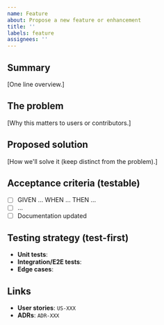 ```yaml
---
name: Feature
about: Propose a new feature or enhancement
title: ''
labels: feature
assignees: ''
---
```


<!--
Title guidance: Describe the problem being solved, not the solution
Example: "Can't export user data to CSV"
Avoid conventional commit format for issues (no "feat:", "add:", etc.)
-->

## Summary

[One line overview.]

## The problem

[Why this matters to users or contributors.]

## Proposed solution

[How we'll solve it (keep distinct from the problem).]

## Acceptance criteria (testable)

- [ ] GIVEN … WHEN … THEN …
- [ ] …
- [ ] Documentation updated

## Testing strategy (test-first)

<!--
Follow test-first approach with meaningful behavioral tests
Avoid vanity tests that only verify framework behavior or trivial operations
-->

- **Unit tests**:
- **Integration/E2E tests**:
- **Edge cases**:

## Links

- **User stories**: `US-XXX`
- **ADRs**: `ADR-XXX`

<!--
Set these fields in GitHub's project interface after creating the issue
Issues start as Backlog and move to Todo after review

Using GitHub CLI to set fields after creating issue:

# Add repository labels (simple, repository-scoped)
gh issue edit ISSUE_NUM --add-label "type:feature,area:api"

# Add to project
gh issue edit ISSUE_NUM --add-project "Project Name"

# Set project custom fields (requires GraphQL, project-scoped)
# First, get field and option IDs from your project:
gh api graphql -f query='query($project: ID!) {
  node(id: $project) {
    ... on ProjectV2 {
      fields(first: 20) {
        nodes {
          ... on ProjectV2SingleSelectField { id name options { id name } }
        }
      }
    }
  }
}' -F project="PROJECT_ID"

# Then update field values:
gh api graphql -f query='mutation {
  updateProjectV2ItemFieldValue(input: {
    projectId: "PROJECT_ID"
    itemId: "ITEM_ID"
    fieldId: "VALUE_FIELD_ID"
    value: {singleSelectOptionId: "USEFUL_OPTION_ID"}
  }) { projectV2Item { id } }
}'

Project custom fields (project-scoped):
- Value (impact): Essential | Useful | Nice-to-have
- Effort (scope): Heavy | Moderate | Light
- Status: Backlog | Todo | Doing | Done
- Relationship: Parent | Child of #... | Standalone
- Blocked by: Dependencies preventing progress

Repository labels (repository-scoped):
- Type: bug | feature | chore | docs
- Area: frontend | backend | api | infra

Native GitHub fields:
- Labels: Apply with gh CLI
- Parent issue: Link if this is a sub-issue
- Assignees: Assign team members responsible
-->
